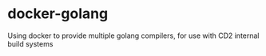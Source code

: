 # docker-golang
Using docker to provide multiple golang compilers, for use with CD2 internal build systems
